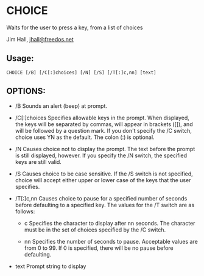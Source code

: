 CHOICE
======
Waits for the user to press a key, from a list of choices

Jim Hall, jhall@freedos.net


Usage:
------
   `CHOICE [/B] [/C[:]choices] [/N] [/S] [/T[:]c,nn] [text]`


OPTIONS:
--------
* /B Sounds an alert (beep) at prompt.

* /C[:]choices
    Specifies allowable keys in the prompt.  When displayed, the keys
    will be separated by commas, will appear in brackets ([]), and will
    be followed by a question mark.  If you don't specify the /C switch,
    choice uses YN as the default.  The colon (:) is optional.

* /N
   Causes choice not to display the prompt.  The text before the prompt
   is still displayed, however.  If you specify the /N switch, the
   specified keys are still valid.

* /S
   Causes choice to be case sensitive.  If the /S switch is not
   specified, choice will accept either upper or lower case of the keys
   that the user specifies.

* /T[:]c,nn
     Causes choice to pause for a specified number of seconds before
     defaulting to a specified key.  The values for the /T switch are
     as follows:

     -  c   Specifies the character to display after nn seconds.  The
            character must be in the set of choices specified by the /C
            switch.

     -  nn  Specifies the number of seconds to pause.  Acceptable values
            are from 0 to 99.  If 0 is specified, there will be no pause
            before defaulting.

*   text
     Prompt string to display

